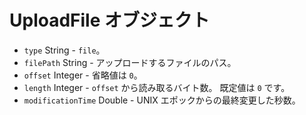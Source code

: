 # UploadFile オブジェクト

* `type` String - `file`。
* `filePath` String - アップロードするファイルのパス。
* `offset` Integer - 省略値は `0`。
* `length` Integer - `offset` から読み取るバイト数。 既定値は `0` です。
* `modificationTime` Double - UNIX エポックからの最終変更した秒数。
